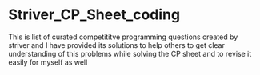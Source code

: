 # Striver_CP_Sheet_coding
This is list of curated competititve programming questions created by striver and I have provided its solutions to help others to get clear understanding of this problems while solving the CP sheet and to revise it easily for myself as well
